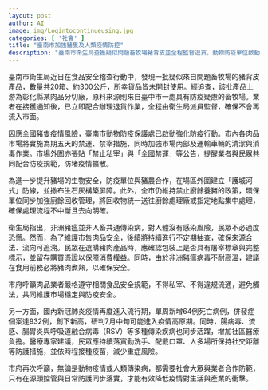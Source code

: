 ```yaml
---
layout: post
author: AI
image: img/Logintocontinueusing.jpg
categories: [ '社會' ]
title: "臺南市加強豬隻及人類疫情防控"  
description: "臺南市衛生局查獲疑似問題畜牧場豬背皮並全程監督退貨，動物防疫單位啟動禁運禁宰與強化生物安全措施，同步應對新冠肺炎及多種人類傳染病流行，呼籲民眾與業者合作落實防疫。 "
---
```

臺南市衛生局近日在食品安全稽查行動中，發現一批疑似來自問題畜牧場的豬背皮產品，數量共20箱、約300公斤，所幸貨品皆未開封使用。經追查，該批產品上游為彰化縣某肉品分切廠，原料來源則來自臺中市一處具有防疫疑慮的畜牧場。業者在接獲通知後，已立即配合辦理退貨作業，全程由衛生局派員監督，確保不會再流入市面。  

因應全國豬隻疫情風險，臺南市動物防疫保護處已啟動強化防疫行動。市內各肉品市場將實施為期五天的禁運、禁宰措施，同時加強市場內部及運輸車輛的清潔與消毒作業。市場外圍亦張貼「禁止私宰」與「全國禁運」等公告，提醒業者與民眾共同配合防疫規範，防堵疫情擴散。  

為進一步提升豬場的生物安全，防疫單位與豬農合作，在場區外圍建立「護城河式」防線，並撒布生石灰構築屏障。此外，全市仍維持禁止廚餘養豬的政策，環保單位同步加強廚餘回收管理，將回收物統一送往廚餘處理廠或指定地點集中處理，確保處理流程不中斷且去向明確。  

衛生局指出，非洲豬瘟並非人畜共通傳染病，對人體沒有感染風險，民眾不必過度恐慌。然而，為了維護市售肉品安全，後續將持續進行不定期抽查，確保來源合法、流向可追溯。民眾在選購豬肉產品時，應確認包裝上是否具有屠宰標章與完整標示，並留存購買憑證以保障消費權益。同時，由於非洲豬瘟病毒不耐高溫，建議在食用前務必將豬肉煮熟，以確保安全。  

市府呼籲肉品業者嚴格遵守相關食品安全規範，不得私宰、不得違規流通，避免觸法，共同維護市場穩定與防疫安全。  

另一方面，國內新冠肺炎疫情再度進入流行期，單周新增64例死亡病例，併發症個案達932例，創下新高，研判7月中旬可能進入疫情高原期。同時，腸病毒、流感、腸胃炎與呼吸道融合病毒（RSV）等多種傳染疾病也同步活躍，增加社區醫療負擔。醫療專家建議，民眾應持續落實勤洗手、配戴口罩、人多場所保持社交距離等防護措施，並依時程接種疫苗，減少重症風險。  

市府再次呼籲，無論是動物疫情或人類傳染病，都需要社會大眾與業者合作防範，只有在源頭控管與日常防護同步落實，才能有效降低疫情對生活與產業的衝擊。